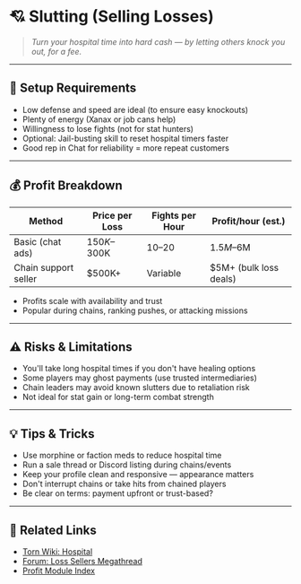 ﻿# 💘 Slutting (Selling Losses)

> *Turn your hospital time into hard cash — by letting others knock you out, for a fee.*

---

## 🔧 Setup Requirements

- Low defense and speed are ideal (to ensure easy knockouts)
- Plenty of energy (Xanax or job cans help)
- Willingness to lose fights (not for stat hunters)
- Optional: Jail-busting skill to reset hospital timers faster
- Good rep in Chat for reliability = more repeat customers

---

## 💰 Profit Breakdown

| Method               | Price per Loss | Fights per Hour | Profit/hour (est.) |
|----------------------|----------------|------------------|---------------------|
| Basic (chat ads)     | $150K–$300K     | 10–20            | $1.5M–$6M           |
| Chain support seller | $500K+         | Variable         | $5M+ (bulk loss deals) |

- Profits scale with availability and trust
- Popular during chains, ranking pushes, or attacking missions

---

## ⚠️ Risks & Limitations

- You'll take long hospital times if you don't have healing options
- Some players may ghost payments (use trusted intermediaries)
- Chain leaders may avoid known slutters due to retaliation risk
- Not ideal for stat gain or long-term combat strength

---

## 💡 Tips & Tricks

- Use morphine or faction meds to reduce hospital time
- Run a sale thread or Discord listing during chains/events
- Keep your profile clean and responsive — appearance matters
- Don't interrupt chains or take hits from chained players
- Be clear on terms: payment upfront or trust-based?

---

## 🔗 Related Links

- [Torn Wiki: Hospital](https://wiki.torn.com/wiki/Hospital)
- [Forum: Loss Sellers Megathread](#)
- [Profit Module Index](index.md)
